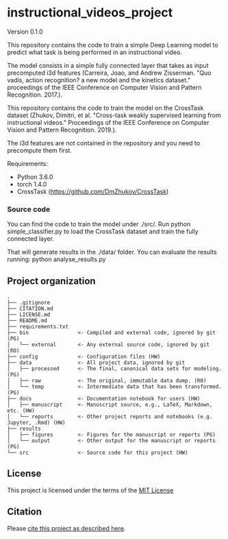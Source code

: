# instructional_videos_project

Version 0.1.0

This repository contains the code to train a simple Deep Learning model to predict what task is being performed in an instructional video.

The model consists in a simple fully connected layer that takes as input precomputed i3d features (Carreira, Joao, and Andrew Zisserman. "Quo vadis, action recognition? a new model and the kinetics dataset." proceedings of the IEEE Conference on Computer Vision and Pattern Recognition. 2017.).

This repository contains the code to train the model on the CrossTask dataset (Zhukov, Dimitri, et al. "Cross-task weakly supervised learning from instructional videos." Proceedings of the IEEE Conference on Computer Vision and Pattern Recognition. 2019.). 

The i3d features are not contained in the repository and you need to precompute them first. 

Requirements: 
- Python 3.6.0
- torch 1.4.0
- CrossTask (https://github.com/DmZhukov/CrossTask) 


### Source code
You can find the code to train the model under ./src/.
Run python simple_classifier.py to load the CrossTask dataset and train the fully connected layer. 

That will generate results in the ./data/ folder. You can evaluate the results running:
python analyse_results.py


## Project organization

```
.
├── .gitignore
├── CITATION.md
├── LICENSE.md
├── README.md
├── requirements.txt
├── bin                <- Compiled and external code, ignored by git (PG)
│   └── external       <- Any external source code, ignored by git (RO)
├── config             <- Configuration files (HW)
├── data               <- All project data, ignored by git
│   ├── processed      <- The final, canonical data sets for modeling. (PG)
│   ├── raw            <- The original, immutable data dump. (RO)
│   └── temp           <- Intermediate data that has been transformed. (PG)
├── docs               <- Documentation notebook for users (HW)
│   ├── manuscript     <- Manuscript source, e.g., LaTeX, Markdown, etc. (HW)
│   └── reports        <- Other project reports and notebooks (e.g. Jupyter, .Rmd) (HW)
├── results
│   ├── figures        <- Figures for the manuscript or reports (PG)
│   └── output         <- Other output for the manuscript or reports (PG)
└── src                <- Source code for this project (HW)

```


## License

This project is licensed under the terms of the [MIT License](/LICENSE.md)

## Citation

Please [cite this project as described here](/CITATION.md).
